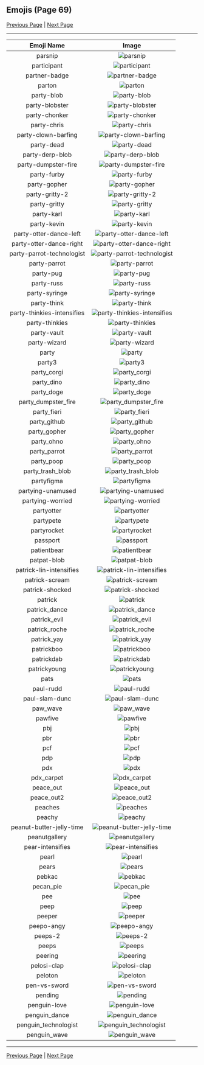 
## Emojis (Page 69)

[Previous Page](/docs/hashicorp/page-o-0068.md)
  | [Next Page](/docs/hashicorp/page-p-0070.md)

<hr />

|Emoji Name|Image|
| :-: | :-: |
|parsnip| ![parsnip](/emojis/hashicorp/parsnip.png)|
|participant| ![participant](/emojis/hashicorp/participant.png)|
|partner-badge| ![partner-badge](/emojis/hashicorp/partner-badge.png)|
|parton| ![parton](/emojis/hashicorp/parton.png)|
|party-blob| ![party-blob](/emojis/hashicorp/party-blob.gif)|
|party-blobster| ![party-blobster](/emojis/hashicorp/party-blobster.png)|
|party-chonker| ![party-chonker](/emojis/hashicorp/party-chonker.gif)|
|party-chris| ![party-chris](/emojis/hashicorp/party-chris.jpg)|
|party-clown-barfing| ![party-clown-barfing](/emojis/hashicorp/party-clown-barfing.png)|
|party-dead| ![party-dead](/emojis/hashicorp/party-dead.gif)|
|party-derp-blob| ![party-derp-blob](/emojis/hashicorp/party-derp-blob.gif)|
|party-dumpster-fire| ![party-dumpster-fire](/emojis/hashicorp/party-dumpster-fire.gif)|
|party-furby| ![party-furby](/emojis/hashicorp/party-furby.gif)|
|party-gopher| ![party-gopher](/emojis/hashicorp/party-gopher.gif)|
|party-gritty-2| ![party-gritty-2](/emojis/hashicorp/party-gritty-2.gif)|
|party-gritty| ![party-gritty](/emojis/hashicorp/party-gritty.gif)|
|party-karl| ![party-karl](/emojis/hashicorp/party-karl.gif)|
|party-kevin| ![party-kevin](/emojis/hashicorp/party-kevin.gif)|
|party-otter-dance-left| ![party-otter-dance-left](/emojis/hashicorp/party-otter-dance-left.gif)|
|party-otter-dance-right| ![party-otter-dance-right](/emojis/hashicorp/party-otter-dance-right.gif)|
|party-parrot-technologist| ![party-parrot-technologist](/emojis/hashicorp/party-parrot-technologist.gif)|
|party-parrot| ![party-parrot](/emojis/hashicorp/party-parrot.gif)|
|party-pug| ![party-pug](/emojis/hashicorp/party-pug.gif)|
|party-russ| ![party-russ](/emojis/hashicorp/party-russ.gif)|
|party-syringe| ![party-syringe](/emojis/hashicorp/party-syringe.gif)|
|party-think| ![party-think](/emojis/hashicorp/party-think.gif)|
|party-thinkies-intensifies| ![party-thinkies-intensifies](/emojis/hashicorp/party-thinkies-intensifies.gif)|
|party-thinkies| ![party-thinkies](/emojis/hashicorp/party-thinkies.gif)|
|party-vault| ![party-vault](/emojis/hashicorp/party-vault.gif)|
|party-wizard| ![party-wizard](/emojis/hashicorp/party-wizard.gif)|
|party| ![party](/emojis/hashicorp/party.gif)|
|party3| ![party3](/emojis/hashicorp/party3.png)|
|party_corgi| ![party_corgi](/emojis/hashicorp/party_corgi.gif)|
|party_dino| ![party_dino](/emojis/hashicorp/party_dino.gif)|
|party_doge| ![party_doge](/emojis/hashicorp/party_doge.gif)|
|party_dumpster_fire| ![party_dumpster_fire](/emojis/hashicorp/party_dumpster_fire.gif)|
|party_fieri| ![party_fieri](/emojis/hashicorp/party_fieri.gif)|
|party_github| ![party_github](/emojis/hashicorp/party_github.gif)|
|party_gopher| ![party_gopher](/emojis/hashicorp/party_gopher.gif)|
|party_ohno| ![party_ohno](/emojis/hashicorp/party_ohno.gif)|
|party_parrot| ![party_parrot](/emojis/hashicorp/party_parrot.gif)|
|party_poop| ![party_poop](/emojis/hashicorp/party_poop.gif)|
|party_trash_blob| ![party_trash_blob](/emojis/hashicorp/party_trash_blob.gif)|
|partyfigma| ![partyfigma](/emojis/hashicorp/partyfigma.gif)|
|partying-unamused| ![partying-unamused](/emojis/hashicorp/partying-unamused.png)|
|partying-worried| ![partying-worried](/emojis/hashicorp/partying-worried.png)|
|partyotter| ![partyotter](/emojis/hashicorp/partyotter.gif)|
|partypete| ![partypete](/emojis/hashicorp/partypete.gif)|
|partyrocket| ![partyrocket](/emojis/hashicorp/partyrocket.gif)|
|passport| ![passport](/emojis/hashicorp/passport.png)|
|patientbear| ![patientbear](/emojis/hashicorp/patientbear.jpg)|
|patpat-blob| ![patpat-blob](/emojis/hashicorp/patpat-blob.gif)|
|patrick-lin-intensifies| ![patrick-lin-intensifies](/emojis/hashicorp/patrick-lin-intensifies.gif)|
|patrick-scream| ![patrick-scream](/emojis/hashicorp/patrick-scream.gif)|
|patrick-shocked| ![patrick-shocked](/emojis/hashicorp/patrick-shocked.jpg)|
|patrick| ![patrick](/emojis/hashicorp/patrick.png)|
|patrick_dance| ![patrick_dance](/emojis/hashicorp/patrick_dance.gif)|
|patrick_evil| ![patrick_evil](/emojis/hashicorp/patrick_evil.jpg)|
|patrick_roche| ![patrick_roche](/emojis/hashicorp/patrick_roche.png)|
|patrick_yay| ![patrick_yay](/emojis/hashicorp/patrick_yay.png)|
|patrickboo| ![patrickboo](/emojis/hashicorp/patrickboo.png)|
|patrickdab| ![patrickdab](/emojis/hashicorp/patrickdab.png)|
|patrickyoung| ![patrickyoung](/emojis/hashicorp/patrickyoung.png)|
|pats| ![pats](/emojis/hashicorp/pats.jpg)|
|paul-rudd| ![paul-rudd](/emojis/hashicorp/paul-rudd.png)|
|paul-slam-dunc| ![paul-slam-dunc](/emojis/hashicorp/paul-slam-dunc.png)|
|paw_wave| ![paw_wave](/emojis/hashicorp/paw_wave.gif)|
|pawfive| ![pawfive](/emojis/hashicorp/pawfive.gif)|
|pbj| ![pbj](/emojis/hashicorp/pbj.png)|
|pbr| ![pbr](/emojis/hashicorp/pbr.png)|
|pcf| ![pcf](/emojis/hashicorp/pcf.png)|
|pdp| ![pdp](/emojis/hashicorp/pdp.jpg)|
|pdx| ![pdx](/emojis/hashicorp/pdx.jpg)|
|pdx_carpet| ![pdx_carpet](/emojis/hashicorp/pdx_carpet.gif)|
|peace_out| ![peace_out](/emojis/hashicorp/peace_out.jpg)|
|peace_out2| ![peace_out2](/emojis/hashicorp/peace_out2.gif)|
|peaches| ![peaches](/emojis/hashicorp/peaches.png)|
|peachy| ![peachy](/emojis/hashicorp/peachy.gif)|
|peanut-butter-jelly-time| ![peanut-butter-jelly-time](/emojis/hashicorp/peanut-butter-jelly-time.gif)|
|peanutgallery| ![peanutgallery](/emojis/hashicorp/peanutgallery.gif)|
|pear-intensifies| ![pear-intensifies](/emojis/hashicorp/pear-intensifies.gif)|
|pearl| ![pearl](/emojis/hashicorp/pearl.png)|
|pears| ![pears](/emojis/hashicorp/pears.png)|
|pebkac| ![pebkac](/emojis/hashicorp/pebkac.jpg)|
|pecan_pie| ![pecan_pie](/emojis/hashicorp/pecan_pie.png)|
|pee| ![pee](/emojis/hashicorp/pee.png)|
|peep| ![peep](/emojis/hashicorp/peep.jpg)|
|peeper| ![peeper](/emojis/hashicorp/peeper.png)|
|peepo-angy| ![peepo-angy](/emojis/hashicorp/peepo-angy.png)|
|peeps-2| ![peeps-2](/emojis/hashicorp/peeps-2.png)|
|peeps| ![peeps](/emojis/hashicorp/peeps.png)|
|peering| ![peering](/emojis/hashicorp/peering.gif)|
|pelosi-clap| ![pelosi-clap](/emojis/hashicorp/pelosi-clap.jpg)|
|peloton| ![peloton](/emojis/hashicorp/peloton.png)|
|pen-vs-sword| ![pen-vs-sword](/emojis/hashicorp/pen-vs-sword.png)|
|pending| ![pending](/emojis/hashicorp/pending.png)|
|penguin-love| ![penguin-love](/emojis/hashicorp/penguin-love.gif)|
|penguin_dance| ![penguin_dance](/emojis/hashicorp/penguin_dance.gif)|
|penguin_technologist| ![penguin_technologist](/emojis/hashicorp/penguin_technologist.png)|
|penguin_wave| ![penguin_wave](/emojis/hashicorp/penguin_wave.png)|

<hr/>

[Previous Page](/docs/hashicorp/page-o-0068.md)
  | [Next Page](/docs/hashicorp/page-p-0070.md)